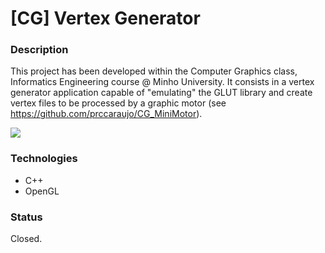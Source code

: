 # [CG] Vertex Generator
### Description
This project has been developed within the Computer Graphics class, Informatics Engineering course @ Minho University. It consists in a vertex generator application capable of "emulating" the GLUT library and create vertex files to be processed by a graphic motor (see https://github.com/prccaraujo/CG_MiniMotor).

![](http://i.imgur.com/nMIzcgK.png?1)

### Technologies
* C++
* OpenGL

### Status
Closed.
